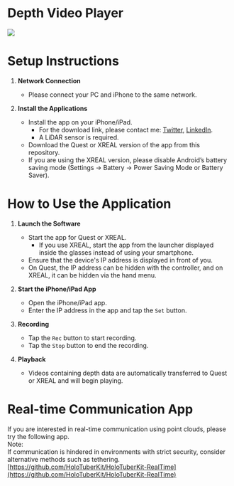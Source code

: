 # Depth Video Player
[![](https://img.youtube.com/vi/WB6Kwt9-kXc/0.jpg)](https://www.youtube.com/watch?v=WB6Kwt9-kXc)

# Setup Instructions

1. **Network Connection**
   - Please connect your PC and iPhone to the same network.

2. **Install the Applications**
   - Install the app on your iPhone/iPad.
     * For the download link, please contact me: [Twitter](https://x.com/Tks_Yoshinaga), [LinkedIn](https://www.linkedin.com/in/tks-yoshinaga/).
     * A LiDAR sensor is required.
   - Download the Quest or XREAL version of the app from this repository.
   - If you are using the XREAL version, please disable Android’s battery saving mode (Settings -> Battery -> Power Saving Mode or Battery Saver).

# How to Use the Application

1. **Launch the Software**
   - Start the app for Quest or XREAL.
     * If you use XREAL, start the app from the launcher displayed inside the glasses instead of using your smartphone.
   - Ensure that the device's IP address is displayed in front of you.
   - On Quest, the IP address can be hidden with the controller, and on XREAL, it can be hidden via the hand menu.

2. **Start the iPhone/iPad App**
   - Open the iPhone/iPad app.
   - Enter the IP address in the app and tap the `Set` button.

3. **Recording**
   - Tap the `Rec` button to start recording.
   - Tap the `Stop` button to end the recording.

4. **Playback**
   - Videos containing depth data are automatically transferred to Quest or XREAL and will begin playing.

# Real-time Communication App
If you are interested in real-time communication using point clouds, please try the following app.  
Note:  
If communication is hindered in environments with strict security, consider alternative methods such as tethering.  
[https://github.com/HoloTuberKit/HoloTuberKit-RealTime](https://github.com/HoloTuberKit/HoloTuberKit-RealTime)
